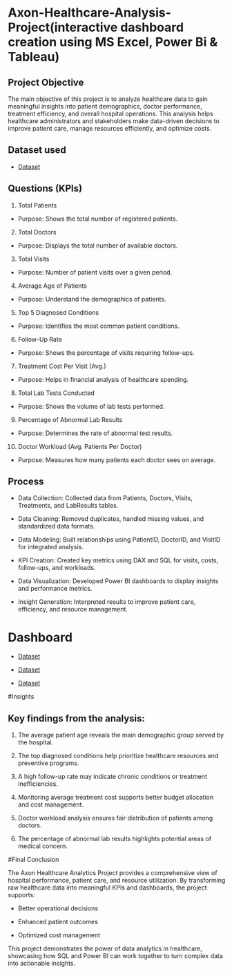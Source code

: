# Axon-Healthcare-Analysis-Project(interactive dashboard creation using MS Excel, Power Bi & Tableau)

## Project Objective

The main objective of this project is to analyze healthcare data to gain meaningful insights into patient demographics, doctor performance, treatment efficiency, and overall hospital operations.
This analysis helps healthcare administrators and stakeholders make data-driven decisions to improve patient care, manage resources efficiently, and optimize costs.

## Dataset used
- <a href="https://github.com/ashwinireddy09/Axon-Healthcare-analysis-project/blob/main/Data_Healthcare_Patient_V3_.xlsx">Dataset</a>

## Questions (KPIs)

1.	Total Patients
- Purpose: Shows the total number of registered patients.
2.	Total Doctors
- Purpose: Displays the total number of available doctors.
3.	Total Visits
- Purpose: Number of patient visits over a given period.
4.	Average Age of Patients
- Purpose: Understand the demographics of patients.
5.	Top 5 Diagnosed Conditions
- Purpose: Identifies the most common patient conditions.
6.	Follow-Up Rate
- Purpose: Shows the percentage of visits requiring follow-ups.
7.	Treatment Cost Per Visit (Avg.)
- Purpose: Helps in financial analysis of healthcare spending.
8.	Total Lab Tests Conducted
- Purpose: Shows the volume of lab tests performed.
9.	Percentage of Abnormal Lab Results
- Purpose: Determines the rate of abnormal test results.
10.	Doctor Workload (Avg. Patients Per Doctor)
- Purpose: Measures how many patients each doctor sees on average.

## Process
- Data Collection: Collected data from Patients, Doctors, Visits, Treatments, and LabResults tables.

- Data Cleaning: Removed duplicates, handled missing values, and standardized data formats.

- Data Modeling: Built relationships using PatientID, DoctorID, and VisitID for integrated analysis.

- KPI Creation: Created key metrics using DAX and SQL for visits, costs, follow-ups, and workloads.

- Data Visualization: Developed Power BI dashboards to display insights and performance metrics.

- Insight Generation: Interpreted results to improve patient care, efficiency, and resource management.


# Dashboard
- <a href="https://github.com/ashwinireddy09/Axon-Healthcare-analysis-project/blob/main/Screenshot%202025-10-20%20214708.png">Dataset</a>

- <a href="https://github.com/ashwinireddy09/Axon-Healthcare-analysis-project/blob/main/WhatsApp%20Image%202025-10-11%20at%2020.38.33_e2fb1b81.jpg">Dataset</a>

- <a href="https://github.com/ashwinireddy09/Axon-Healthcare-analysis-project/blob/main/WhatsApp%20Image%202025-10-13%20at%2018.08.12_e793e6fe.jpg">Dataset</a>



#Insights

## Key findings from the analysis:

1. The average patient age reveals the main demographic group served by the hospital.

2. The top diagnosed conditions help prioritize healthcare resources and preventive programs.

3. A high follow-up rate may indicate chronic conditions or treatment inefficiencies.

4. Monitoring average treatment cost supports better budget allocation and cost management.

5. Doctor workload analysis ensures fair distribution of patients among doctors.

6. The percentage of abnormal lab results highlights potential areas of medical concern.


#Final Conclusion

The Axon Healthcare Analytics Project provides a comprehensive view of hospital performance, patient care, and resource utilization.
By transforming raw healthcare data into meaningful KPIs and dashboards, the project supports:

- Better operational decisions

- Enhanced patient outcomes

- Optimized cost management

This project demonstrates the power of data analytics in healthcare, showcasing how SQL and Power BI can work together to turn complex data into actionable insights.
